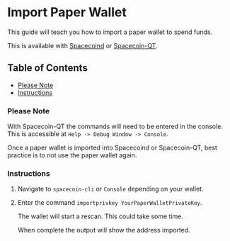 # Import Paper Wallet

This guide will teach you how to import a paper wallet to spend funds.

This is available with [Spacecoind](https://github.com/spaceworksco/spacecoin) or [Spacecoin-QT](https://spaceworks.co/spacecoin/wallets#spacecoin-qt).

## Table of Contents

- [Please Note](#Please-Note)
- [Instructions](#Instructions)

### Please Note

With Spacecoin-QT the commands will need to be entered in the console. This is accessible at `Help -> Debug Window -> Console`.

Once a paper wallet is imported into Spacecoind or Spacecoin-QT, best practice is to not use the paper wallet again.

### Instructions

1. Navigate to `spacecoin-cli` or `Console` depending on your wallet.

2. Enter the command `importprivkey YourPaperWalletPrivateKey`.

    The wallet will start a rescan. This could take some time.

    When complete the output will show the address imported.

